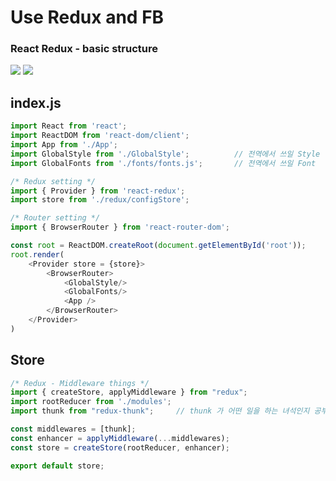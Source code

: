 # Use Redux and FB

### React Redux - basic structure

<img src="https://img.shields.io/badge/JavaScript-FDC813?style=flat&logo=JavaScript&logoColor=black"/>
<img src="https://img.shields.io/badge/React-0080B9?style=flat&logo=React&logoColor=white"/>

## index.js
```javascript
import React from 'react';
import ReactDOM from 'react-dom/client';
import App from './App';
import GlobalStyle from './GlobalStyle';          // 전역에서 쓰일 Style
import GlobalFonts from './fonts/fonts.js';       // 전역에서 쓰일 Font

/* Redux setting */
import { Provider } from 'react-redux';
import store from './redux/configStore';

/* Router setting */
import { BrowserRouter } from 'react-router-dom';

const root = ReactDOM.createRoot(document.getElementById('root'));
root.render(
    <Provider store = {store}>    
        <BrowserRouter>
            <GlobalStyle/>
            <GlobalFonts/>
            <App />
        </BrowserRouter>
    </Provider>
)
```

## Store
```javascript
/* Redux - Middleware things */
import { createStore, applyMiddleware } from "redux";
import rootReducer from './modules';
import thunk from "redux-thunk";     // thunk 가 어떤 일을 하는 녀석인지 공부

const middlewares = [thunk];
const enhancer = applyMiddleware(...middlewares);
const store = createStore(rootReducer, enhancer);

export default store;
```

